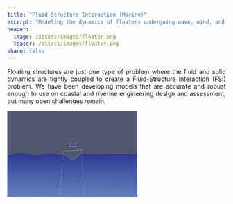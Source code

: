 ```yaml
---
title: "Fluid-Structure Interaction (Marine)"
excerpt: "Modeling the dynamics of floaters undergoing wave, wind, and current effects."
header:
  image: /assets/images/floater.png
  teaser: /assets/images/floater.png
share: false
---
```


<p style="text-align: justify;">
Floating structures are just one type of problem where the fluid and solid dynamics are tightly coupled to create a Fluid-Structure Interaction (FSI) problem. We have been developing models that are accurate and robust enough to use on coastal and riverine engineering design and assessment, but many open challenges remain.
</p>

<img src="/assets/images/floater.png" alt="Floater Image" style="width:300px; height:200px;">
